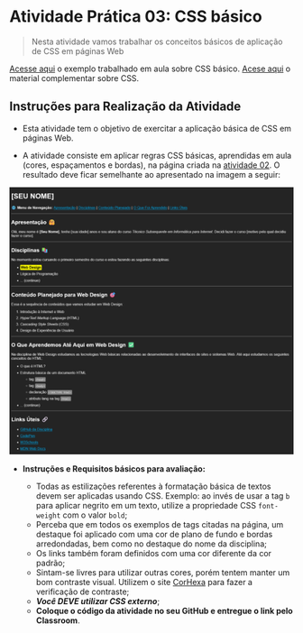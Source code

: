 # Atividade Prática 03: CSS básico

> Nesta atividade vamos trabalhar os conceitos básicos de aplicação de CSS em páginas Web

[Acesse aqui](./../../../exemplos/HTML-CSS/ex05/) o exemplo trabalhado em aula sobre CSS básico.
[Acese aqui](https://classroom.google.com/c/NjU1Mjk5ODUyMjY3/m/NjY2MTAyMTE5MzM1/details) o material complementar sobre CSS.

<a id="inst"></a>
## Instruções para Realização da Atividade

- Esta atividade tem o objetivo de exercitar a aplicação básica de CSS em páginas Web.

- A atividade consiste em aplicar regras CSS básicas, aprendidas em aula (cores, espaçamentos e bordas), na página criada na [atividade 02](./../atv02/). O resultado deve ficar semelhante ao apresentado na imagem a seguir:

<div align="center">
    <img src="./img-instrucoes/img-atv03.png">
</div>

- **Instruções e Requisitos básicos para avaliação:**

    - Todas as estilizações referentes à formatação básica de textos devem ser aplicadas usando CSS. Exemplo: ao invés de usar a tag `b` para aplicar negrito em um texto, utilize a propriedade CSS `font-weight` com o valor `bold`;
    - Perceba que em todos os exemplos de tags citadas na página, um destaque foi aplicado com uma cor de plano de fundo e bordas arredondadas, bem como no destaque do nome da disciplina;
    - Os links também foram definidos com uma cor diferente da cor padrão;
    - Sintam-se livres para utilizar outras cores, porém tentem manter um bom contraste visual. Utilizem o site [CorHexa](https://corhexa.com/verificador-contraste) para fazer a verificação de contraste;
    - ***Você DEVE utilizar CSS externo***;
    - **Coloque o código da atividade no seu GitHub e entregue o link pelo Classroom**.
